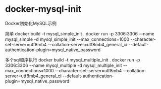# docker-mysql-init
Docker初始化MySQL示例

简单
docker build -t mysql_simple_init .
docker run -p 3306:3306 --name mysql_simple -d mysql_simple_init --max_connections=1000 --character-set-server=utf8mb4 --collation-server=utf8mb4_general_ci --default-authentication-plugin=mysql_native_password

多个sql顺序执行
docker build -t mysql_multiple_init .
docker run -p 3306:3306 --name mysql_multiple -d mysql_multiple_init --max_connections=1000 --character-set-server=utf8mb4 --collation-server=utf8mb4_general_ci --default-authentication-plugin=mysql_native_password
